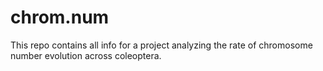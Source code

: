 # chrom.num
This repo contains all info for a project analyzing the rate of chromosome number evolution across coleoptera.